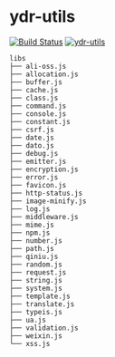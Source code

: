 # ydr-utils
[![Build Status][travis-img]][travis-url] 
[![ydr-utils][shields-img]][shields-url]

[travis-img]: https://travis-ci.org/cloudcome/nodejs-ydr-utils.svg?branch=master
[travis-url]: https://travis-ci.org/cloudcome/nodejs-ydr-utils
[shields-img]: https://img.shields.io/npm/v/ydr-utils.svg
[shields-url]: https://www.npmjs.com/package/ydr-utils



```
libs
├── ali-oss.js
├── allocation.js
├── buffer.js
├── cache.js
├── class.js
├── command.js
├── console.js
├── constant.js
├── csrf.js
├── date.js
├── dato.js
├── debug.js
├── emitter.js
├── encryption.js
├── error.js
├── favicon.js
├── http-status.js
├── image-minify.js
├── log.js
├── middleware.js
├── mime.js
├── npm.js
├── number.js
├── path.js
├── qiniu.js
├── random.js
├── request.js
├── string.js
├── system.js
├── template.js
├── translate.js
├── typeis.js
├── ua.js
├── validation.js
├── weixin.js
└── xss.js
```